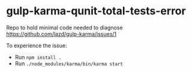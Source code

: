gulp-karma-qunit-total-tests-error
==================================

Repo to hold minimal code needed to diagnose https://github.com/lazd/gulp-karma/issues/1


To experience the issue:

* Run `npm install .`
* Run `./node_modules/karma/bin/karma start`
